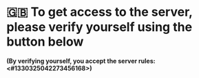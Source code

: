 # 🇬🇧 To get access to the server, please verify yourself using the button below

**(By verifying yourself, you accept the server rules: <#1330325042273456168>)**
